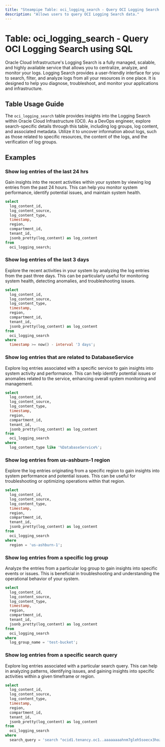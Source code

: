 ```yaml
---
title: "Steampipe Table: oci_logging_search - Query OCI Logging Search using SQL"
description: "Allows users to query OCI Logging Search data."
---
```


# Table: oci_logging_search - Query OCI Logging Search using SQL

Oracle Cloud Infrastructure's Logging Search is a fully managed, scalable, and highly available service that allows you to centralize, analyze, and monitor your logs. Logging Search provides a user-friendly interface for you to search, filter, and analyze logs from all your resources in one place. It is designed to help you diagnose, troubleshoot, and monitor your applications and infrastructure.

## Table Usage Guide

The `oci_logging_search` table provides insights into the Logging Search within Oracle Cloud Infrastructure (OCI). As a DevOps engineer, explore search-specific details through this table, including log groups, log content, and associated metadata. Utilize it to uncover information about logs, such as those related to specific resources, the content of the logs, and the verification of log groups.

## Examples

### Show log entries of the last 24 hrs
Gain insights into the recent activities within your system by viewing log entries from the past 24 hours. This can help you monitor system performance, identify potential issues, and maintain system health.

```sql
select
  log_content_id,
  log_content_source,
  log_content_type,
  timestamp,
  region,
  compartment_id,
  tenant_id,
  jsonb_pretty(log_content) as log_content
from
  oci_logging_search;
```

### Show log entries of the last 3 days
Explore the recent activities in your system by analyzing the log entries from the past three days. This can be particularly useful for monitoring system health, detecting anomalies, and troubleshooting issues.

```sql
select
  log_content_id,
  log_content_source,
  log_content_type,
  timestamp,
  region,
  compartment_id,
  tenant_id,
  jsonb_pretty(log_content) as log_content
from
  oci_logging_search
where
  timestamp >= now() - interval '3 days';
```

### Show log entries that are related to DatabaseService
Explore log entries associated with a specific service to gain insights into system activity and performance. This can help identify potential issues or anomalies related to the service, enhancing overall system monitoring and management.

```sql
select
  log_content_id,
  log_content_source,
  log_content_type,
  timestamp,
  region,
  compartment_id,
  tenant_id,
  jsonb_pretty(log_content) as log_content
from
  oci_logging_search
where
  log_content_type like '%DatabaseService%';
```

### Show log entries from us-ashburn-1 region
Explore the log entries originating from a specific region to gain insights into system performance and potential issues. This can be useful for troubleshooting or optimizing operations within that region.

```sql
select
  log_content_id,
  log_content_source,
  log_content_type,
  timestamp,
  region,
  compartment_id,
  tenant_id,
  jsonb_pretty(log_content) as log_content
from
  oci_logging_search
where
  region = 'us-ashburn-1';
```

### Show log entries from a specific log group
Analyze the entries from a particular log group to gain insights into specific events or issues. This is beneficial in troubleshooting and understanding the operational behavior of your system.

```sql
select
  log_content_id,
  log_content_source,
  log_content_type,
  timestamp,
  region,
  compartment_id,
  tenant_id,
  jsonb_pretty(log_content) as log_content
from
  oci_logging_search
where
  log_group_name = 'test-bucket';
```

### Show log entries from a specific search query
Explore log entries associated with a particular search query. This can help in analyzing patterns, identifying issues, and gaining insights into specific activities within a given timeframe or region.

```sql
select
  log_content_id,
  log_content_source,
  log_content_type,
  timestamp,
  region,
  compartment_id,
  tenant_id,
  jsonb_pretty(log_content) as log_content
from
  oci_logging_search
where
  search_query = 'search "ocid1.tenancy.oc1..aaaaaaaahnm7gleh5soecx3hoz4p4h2q37cyljaq/test" | sort by datetime desc';
```